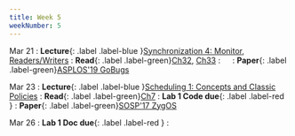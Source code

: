 ```yaml
---
title: Week 5
weekNumber: 5
---
```


Mar 21
: **Lecture**{: .label .label-blue }[Synchronization 4: Monitor, Readers/Writers](/sp22/assets/slides/lec09_synchronization4.pdf)
    : **Read**{: .label .label-green}[Ch32](https://pages.cs.wisc.edu/~remzi/OSTEP/threads-bugs.pdf), [Ch33](https://pages.cs.wisc.edu/~remzi/OSTEP/threads-events.pdf)
: &emsp;
    : **Paper**{: .label .label-green}[ASPLOS'19 GoBugs](https://dl.acm.org/doi/10.1145/3297858.3304069)

Mar 23
: **Lecture**{: .label .label-blue }[Scheduling 1: Concepts and Classic Policies](/sp22/assets/slides/lec10_scheduling1.pdf)
    : **Read**{: .label .label-green}[Ch7](https://pages.cs.wisc.edu/~remzi/OSTEP/cpu-sched.pdf)
: **Lab 1 Code due**{: .label .label-red }
    : **Paper**{: .label .label-green}[SOSP'17 ZygOS](https://dl.acm.org/doi/10.1145/3132747.3132780)

Mar 26
: **Lab 1 Doc due**{: .label .label-red }
    : &emsp;
